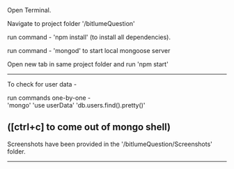 Open Terminal.

Navigate to project folder '/bitlumeQuestion'

run command - 'npm install' (to install all dependencies).

run command - 'mongod' to start local mongoose server

Open new tab in same project folder and run 'npm start'

--------------------------------------------------------------------------------

To check for user data -

run commands one-by-one -  
'mongo'
'use userData'
'db.users.find().pretty()'

([ctrl+c] to come out of mongo shell)
--------------------------------------------------------------------------------

Screenshots have been provided in the '/bitlumeQuestion/Screenshots' folder.

--------------------------------------------------------------------------------
